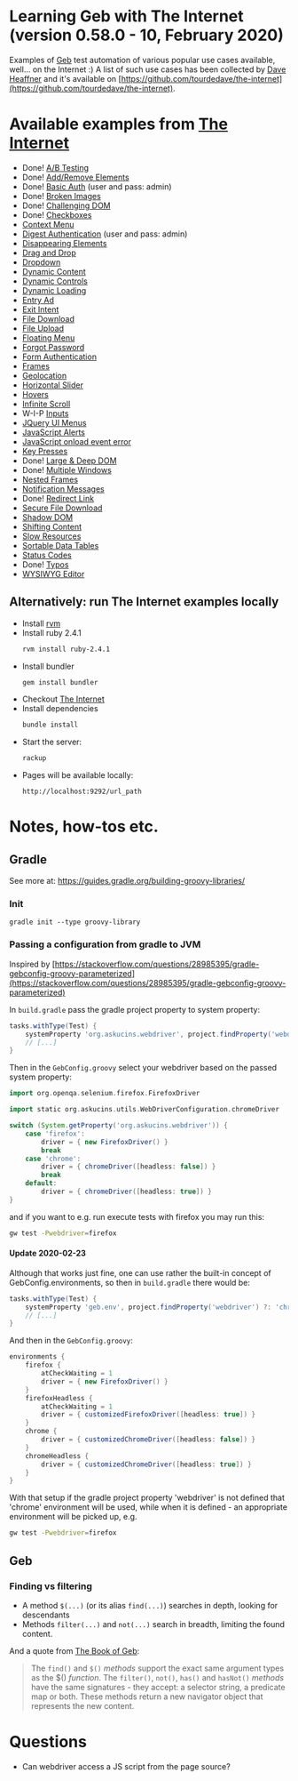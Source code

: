 Learning Geb with The Internet (version 0.58.0 - 10, February 2020)
=======

Examples of [Geb](https://gebish.org/) test automation of various popular use cases available, well... on the Internet :)
A list of such use cases has been collected by [Dave Heaffner](https://github.com/tourdedave) 
and it's available on [https://github.com/tourdedave/the-internet](https://github.com/tourdedave/the-internet).

# Available examples from [The Internet](https://github.com/tourdedave/the-internet)

+ Done! [A/B Testing](http://the-internet.herokuapp.com/abtest)
+ Done! [Add/Remove Elements](http://the-internet.herokuapp.com/add_remove_elements/)
+ Done! [Basic Auth](http://the-internet.herokuapp.com/basic_auth) (user and pass: admin)
+ Done! [Broken Images](http://the-internet.herokuapp.com/broken_images)
+ Done! [Challenging DOM](http://the-internet.herokuapp.com/challenging_dom)
+ Done! [Checkboxes](http://the-internet.herokuapp.com/checkboxes)
+ [Context Menu](http://the-internet.herokuapp.com/context_menu)
+ [Digest Authentication](http://the-internet.herokuapp.com/digest_auth) (user and pass: admin)
+ [Disappearing Elements](http://the-internet.herokuapp.com/disappearing_elements)
+ [Drag and Drop](http://the-internet.herokuapp.com/drag_and_drop)
+ [Dropdown](http://the-internet.herokuapp.com/dropdown)
+ [Dynamic Content](http://the-internet.herokuapp.com/dynamic_content)
+ [Dynamic Controls](http://the-internet.herokuapp.com/dynamic_controls)
+ [Dynamic Loading](http://the-internet.herokuapp.com/dynamic_loading)
+ [Entry Ad](http://the-internet.herokuapp.com/entry_ad)
+ [Exit Intent](http://the-internet.herokuapp.com/exit_intent)
+ [File Download](http://the-internet.herokuapp.com/download)
+ [File Upload](http://the-internet.herokuapp.com/upload)
+ [Floating Menu](http://the-internet.herokuapp.com/floating_menu)
+ [Forgot Password](http://the-internet.herokuapp.com/forgot_password)
+ [Form Authentication](http://the-internet.herokuapp.com/login)
+ [Frames](http://the-internet.herokuapp.com/frames)
+ [Geolocation](http://the-internet.herokuapp.com/geolocation)
+ [Horizontal Slider](http://the-internet.herokuapp.com/horizontal_slider)
+ [Hovers](http://the-internet.herokuapp.com/hovers)
+ [Infinite Scroll](http://the-internet.herokuapp.com/infinite_scroll)
+ W-I-P [Inputs](http://the-internet.herokuapp.com/inputs)
+ [JQuery UI Menus](http://the-internet.herokuapp.com/jqueryui/menu)
+ [JavaScript Alerts](http://the-internet.herokuapp.com/javascript_alerts)
+ [JavaScript onload event error](http://the-internet.herokuapp.com/javascript_error)
+ [Key Presses](http://the-internet.herokuapp.com/key_presses)
+ Done! [Large & Deep DOM](http://the-internet.herokuapp.com/large)
+ Done! [Multiple Windows](http://the-internet.herokuapp.com/windows)
+ [Nested Frames](http://the-internet.herokuapp.com/nested_frames)
+ [Notification Messages](http://the-internet.herokuapp.com/notification_message)
+ Done! [Redirect Link](http://the-internet.herokuapp.com/redirector)
+ [Secure File Download](http://the-internet.herokuapp.com/download_secure)
+ [Shadow DOM](http://the-internet.herokuapp.com/shadowdom)
+ [Shifting Content](http://the-internet.herokuapp.com/shifting_content)
+ [Slow Resources](http://the-internet.herokuapp.com/slow)
+ [Sortable Data Tables](http://the-internet.herokuapp.com/tables)
+ [Status Codes](http://the-internet.herokuapp.com/status_codes)
+ Done! [Typos](http://the-internet.herokuapp.com/typos)
+ [WYSIWYG Editor](http://the-internet.herokuapp.com/tinymce)

## Alternatively: run The Internet examples locally
* Install [rvm](https://rvm.io/) 
* Install ruby 2.4.1
    ```bash
    rvm install ruby-2.4.1
    ```
* Install bundler
    ```bash
    gem install bundler
    ```
* Checkout [The Internet](https://github.com/tourdedave/the-internet)
* Install dependencies
    ```bash
    bundle install
    ```
* Start the server:
    ```bash
    rackup
    ```
* Pages will be available locally:
    ```text
    http://localhost:9292/url_path
    ```

# Notes, how-tos etc.

## Gradle
See more at: https://guides.gradle.org/building-groovy-libraries/

### Init
```
gradle init --type groovy-library
```

### Passing a configuration from gradle to JVM
Inspired by [https://stackoverflow.com/questions/28985395/gradle-gebconfig-groovy-parameterized](https://stackoverflow.com/questions/28985395/gradle-gebconfig-groovy-parameterized)

In ```build.gradle``` pass the gradle project property to system property:
```groovy
tasks.withType(Test) {
    systemProperty 'org.askucins.webdriver', project.findProperty('webdriver')
    // [...]
}
```

Then in the ```GebConfig.groovy``` select your webdriver based on the passed system property:
```groovy
import org.openqa.selenium.firefox.FirefoxDriver

import static org.askucins.utils.WebDriverConfiguration.chromeDriver

switch (System.getProperty('org.askucins.webdriver')) {
    case 'firefox':
        driver = { new FirefoxDriver() }
        break
    case 'chrome':
        driver = { chromeDriver([headless: false]) }
        break
    default:
        driver = { chromeDriver([headless: true]) }
}
```

and if you want to e.g. run execute tests with firefox you may run this:
```bash
gw test -Pwebdriver=firefox
```

#### Update 2020-02-23
Although that works just fine, one can use rather the built-in concept of GebConfig.environments, so then in ```build.gradle``` there would be:
```groovy
tasks.withType(Test) {
    systemProperty 'geb.env', project.findProperty('webdriver') ?: 'chrome'
    // [...]
}
```
And then in the ```GebConfig.groovy```:
```groovy
environments {
    firefox {
        atCheckWaiting = 1
        driver = { new FirefoxDriver() }
    }
    firefoxHeadless {
        atCheckWaiting = 1
        driver = { customizedFirefoxDriver([headless: true]) }
    }
    chrome {
        driver = { customizedChromeDriver([headless: false]) }
    }
    chromeHeadless {
        driver = { customizedChromeDriver([headless: true]) }
    }
}
```

With that setup if the gradle project property 'webdriver' is not defined that 'chrome' environment will be used, 
while when it is defined - an appropriate environment will be picked up, e.g.
```bash
gw test -Pwebdriver=firefox
```  

## Geb

### Finding vs filtering

* A method `$(...)` (or its alias `find(...)`) searches in depth, looking for descendants
* Methods `filter(...)` and `not(...)` search in breadth, limiting the found content.

And a quote from [The Book of Geb](https://gebish.org/manual/current/):
> The `find()` and `$()` *methods* support the exact same argument types as the $() *function*.
> The `filter()`, `not()`, `has()` and `hasNot()` *methods* have the same signatures - 
> they accept: a selector string, a predicate map or both. 
> These methods return a new navigator object that represents the new content.

# Questions

* Can webdriver access a JS script from the page source?

